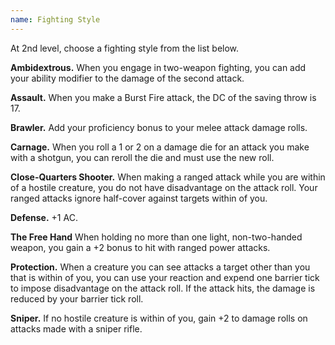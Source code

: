 ```yaml
---
name: Fighting Style
---
```

At 2nd level, choose a fighting style from the list below.

__Ambidextrous.__ When you engage in two-weapon fighting, you can add your ability modifier to the damage of the second attack.

__Assault.__ When you make a Burst Fire attack, the DC of the saving throw is 17.

__Brawler.__ Add your proficiency bonus to your melee attack damage rolls.

__Carnage.__ When you roll a 1 or 2 on a damage die for an attack you make with a shotgun, you can reroll the die and must use the new roll.

__Close-Quarters Shooter.__ When making a ranged attack while you are within <me-distance length="5" /> of a hostile
creature, you do not have disadvantage on the attack roll. Your ranged attacks ignore half-cover against targets within <me-distance length="25" /> of you.

__Defense.__ +1 AC.

__The Free Hand__ When holding no more than one light, non-two-handed weapon, you gain a +2 bonus to hit with ranged power attacks.

__Protection.__ When a creature you can see attacks a target other than you that is within <me-distance length="5" />
of you, you can use your reaction and expend one barrier tick to impose disadvantage on the attack roll. If the attack
hits, the damage is reduced by your barrier tick roll.

__Sniper.__ If no hostile creature is within <me-distance length="25" /> of you, gain +2 to damage rolls on attacks
made with a sniper rifle.


